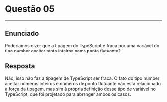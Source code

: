 # Questão 05
___

## Enunciado
Poderíamos dizer que a tipagem do TypeScript é fraca por uma variável do tipo
number aceitar tanto inteiros como ponto flutuante?

## Resposta
Não, isso não faz a tipagem de TypeScript ser fraca. O fato do tipo number aceitar números inteiros e números de ponto flutuante não está relacionado à força da tipagem, mas sim à própria definição desse tipo de variável no TypeScript, que foi projetado para abranger ambos os casos.
